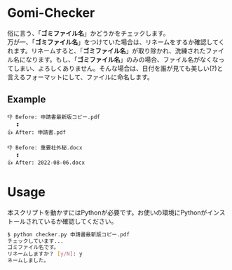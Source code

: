 # Gomi-Checker
俗に言う、「**ゴミファイル名**」かどうかをチェックします。<br>
万が一、「**ゴミファイル名**」をつけていた場合は、リネームをするか確認してくれます。リネームすると、「**ゴミファイル名**」が取り除かれ、洗練されたファイル名になります。もし、「**ゴミファイル名**」のみの場合、ファイル名がなくなってしまい、よろしくありません。そんな場合は、日付を誰が見ても美しい(?)と言えるフォーマットにして、ファイルに命名します。

## Example
```
👎 Before: 申請書最新版コピー.pdf
   ⏬
👍 After: 申請書.pdf

👎 Before: 重要社外秘.docx
   ⏬
👍 After: 2022-08-06.docx
```

# Usage
本スクリプトを動かすにはPythonが必要です。お使いの環境にPythonがインストールされているか確認してください。
```bash
$ python checker.py 申請書最新版コピー.pdf
チェックしています...
ゴミファイル名です。
リネームしますか？ [y/N]: y
ネームしました。
```

